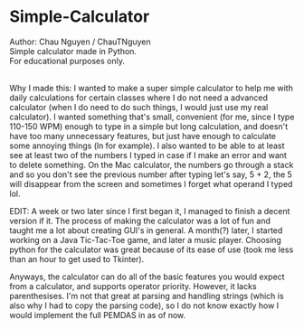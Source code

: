 # Simple-Calculator
Author: Chau Nguyen / ChauTNguyen </br>
Simple calculator made in Python. </br>
For educational purposes only. </br></br>

Why I made this:
I wanted to make a super simple calculator to help me with daily calculations for certain classes where I do not need a advanced calculator (when I do need to do such things, I would just use my real calculator). I wanted something that's small, convenient (for me, since I type 110-150 WPM) enough to type in a simple but long calculation, and doesn't have too many unnecessary features, but just have enough to calculate some annoying things (ln for example). I also wanted to be able to at least see at least two of the numbers I typed in case if I make an error and want to delete something. On the Mac calculator, the numbers go through a stack and so you don't see the previous number after typing let's say, 5 + 2, the 5 will disappear from the screen and sometimes I forget what operand I typed lol.</br>

EDIT: A week or two later since I first began it, I managed to finish a decent version if it. The process of making the calculator was a lot of fun and taught me a lot about creating GUI's in general. A month(?) later, I started working on a Java Tic-Tac-Toe game, and later a music player. Choosing python for the calculator was great because of its ease of use (took me less than an hour to get used to Tkinter).</br>

Anyways, the calculator can do all of the basic features you would expect from a calculator, and supports operator priority. However, it lacks parenthesises. I'm not that great at parsing and handling strings (which is also why I had to copy the parsing code), so I do not know exactly how I would implement the full PEMDAS in as of now.
